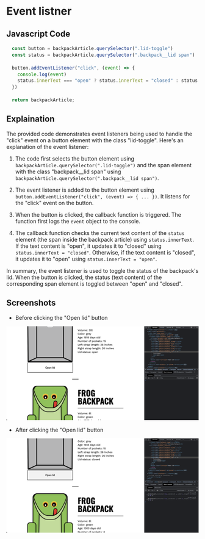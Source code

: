 # Event listner

## Javascript Code

```javascript
  const button = backpackArticle.querySelector(".lid-toggle")
  const status = backpackArticle.querySelector(".backpack__lid span")

  button.addEventListener("click", (event) => {
    console.log(event)
    status.innerText === "open" ? status.innerText = "closed" : status.innerText = "open"
  })

  return backpackArticle;
```

## Explaination

The provided code demonstrates event listeners being used to handle the "click" event on a button element with the class "lid-toggle". Here's an explanation of the event listener:

1. The code first selects the button element using `backpackArticle.querySelector(".lid-toggle")` and the span element with the class "backpack__lid span" using `backpackArticle.querySelector(".backpack__lid span")`.

2. The event listener is added to the button element using `button.addEventListener("click", (event) => { ... })`. It listens for the "click" event on the button.

3. When the button is clicked, the callback function is triggered. The function first logs the `event` object to the console.

4. The callback function checks the current text content of the `status` element (the span inside the backpack article) using `status.innerText`. If the text content is "open", it updates it to "closed" using `status.innerText = "closed"`. Otherwise, if the text content is "closed", it updates it to "open" using `status.innerText = "open"`.

In summary, the event listener is used to toggle the status of the backpack's lid. When the button is clicked, the status (text content) of the corresponding span element is toggled between "open" and "closed".

## Screenshots

- Before clicking the "Open lid" button

![img](.images/image-2023-05-12-16-25-46.png)

- After clicking the "Open lid" button

![img](.images/image-2023-05-12-16-27-44.png)
